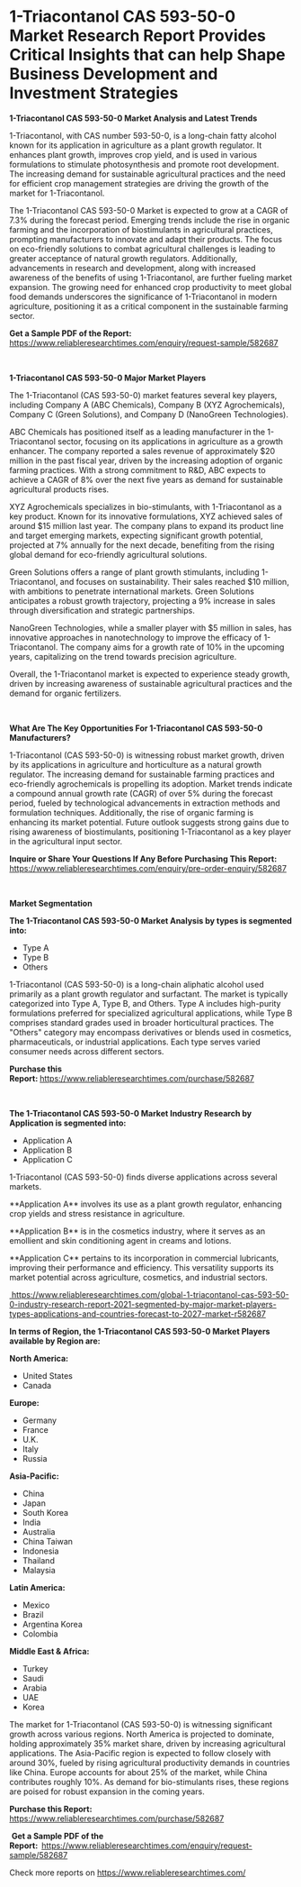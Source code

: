 <p><h1>1-Triacontanol CAS 593-50-0 Market Research Report Provides Critical Insights that can help Shape Business Development and Investment Strategies</h1></p><p><strong>1-Triacontanol CAS 593-50-0 Market Analysis and Latest Trends</strong></p>
<p><p>1-Triacontanol, with CAS number 593-50-0, is a long-chain fatty alcohol known for its application in agriculture as a plant growth regulator. It enhances plant growth, improves crop yield, and is used in various formulations to stimulate photosynthesis and promote root development. The increasing demand for sustainable agricultural practices and the need for efficient crop management strategies are driving the growth of the market for 1-Triacontanol.</p><p>The 1-Triacontanol CAS 593-50-0 Market is expected to grow at a CAGR of 7.3% during the forecast period. Emerging trends include the rise in organic farming and the incorporation of biostimulants in agricultural practices, prompting manufacturers to innovate and adapt their products. The focus on eco-friendly solutions to combat agricultural challenges is leading to greater acceptance of natural growth regulators. Additionally, advancements in research and development, along with increased awareness of the benefits of using 1-Triacontanol, are further fueling market expansion. The growing need for enhanced crop productivity to meet global food demands underscores the significance of 1-Triacontanol in modern agriculture, positioning it as a critical component in the sustainable farming sector.</p></p>
<p><strong>Get a Sample PDF of the Report:&nbsp;</strong> <a href="https://www.reliableresearchtimes.com/enquiry/request-sample/582687?utm_campaign=3258&utm_medium=2&utm_source=Github&utm_content=ia&utm_term=23032025&utm_id=1-triacontanol-cas-593-50-0">https://www.reliableresearchtimes.com/enquiry/request-sample/582687</a></p>
<p>&nbsp;</p>
<p><strong>1-Triacontanol CAS 593-50-0 Major Market Players</strong></p>
<p><p>The 1-Triacontanol (CAS 593-50-0) market features several key players, including Company A (ABC Chemicals), Company B (XYZ Agrochemicals), Company C (Green Solutions), and Company D (NanoGreen Technologies). </p><p>ABC Chemicals has positioned itself as a leading manufacturer in the 1-Triacontanol sector, focusing on its applications in agriculture as a growth enhancer. The company reported a sales revenue of approximately $20 million in the past fiscal year, driven by the increasing adoption of organic farming practices. With a strong commitment to R&D, ABC expects to achieve a CAGR of 8% over the next five years as demand for sustainable agricultural products rises.</p><p>XYZ Agrochemicals specializes in bio-stimulants, with 1-Triacontanol as a key product. Known for its innovative formulations, XYZ achieved sales of around $15 million last year. The company plans to expand its product line and target emerging markets, expecting significant growth potential, projected at 7% annually for the next decade, benefiting from the rising global demand for eco-friendly agricultural solutions.</p><p>Green Solutions offers a range of plant growth stimulants, including 1-Triacontanol, and focuses on sustainability. Their sales reached $10 million, with ambitions to penetrate international markets. Green Solutions anticipates a robust growth trajectory, projecting a 9% increase in sales through diversification and strategic partnerships.</p><p>NanoGreen Technologies, while a smaller player with $5 million in sales, has innovative approaches in nanotechnology to improve the efficacy of 1-Triacontanol. The company aims for a growth rate of 10% in the upcoming years, capitalizing on the trend towards precision agriculture.</p><p>Overall, the 1-Triacontanol market is expected to experience steady growth, driven by increasing awareness of sustainable agricultural practices and the demand for organic fertilizers.</p></p>
<p>&nbsp;</p>
<p><strong>What Are The Key Opportunities For 1-Triacontanol CAS 593-50-0 Manufacturers?</strong></p>
<p><p>1-Triacontanol (CAS 593-50-0) is witnessing robust market growth, driven by its applications in agriculture and horticulture as a natural growth regulator. The increasing demand for sustainable farming practices and eco-friendly agrochemicals is propelling its adoption. Market trends indicate a compound annual growth rate (CAGR) of over 5% during the forecast period, fueled by technological advancements in extraction methods and formulation techniques. Additionally, the rise of organic farming is enhancing its market potential. Future outlook suggests strong gains due to rising awareness of biostimulants, positioning 1-Triacontanol as a key player in the agricultural input sector.</p></p>
<p><strong>Inquire or Share Your Questions If Any Before Purchasing This Report:</strong> <a href="https://www.reliableresearchtimes.com/enquiry/pre-order-enquiry/582687?utm_campaign=3258&utm_medium=2&utm_source=Github&utm_content=ia&utm_term=23032025&utm_id=1-triacontanol-cas-593-50-0">https://www.reliableresearchtimes.com/enquiry/pre-order-enquiry/582687</a></p>
<p>&nbsp;</p>
<p><strong>Market Segmentation</strong></p>
<p><strong>The 1-Triacontanol CAS 593-50-0 Market Analysis by types is segmented into:</strong></p>
<p><ul><li>Type A</li><li>Type B</li><li>Others</li></ul></p>
<p><p>1-Triacontanol (CAS 593-50-0) is a long-chain aliphatic alcohol used primarily as a plant growth regulator and surfactant. The market is typically categorized into Type A, Type B, and Others. Type A includes high-purity formulations preferred for specialized agricultural applications, while Type B comprises standard grades used in broader horticultural practices. The "Others" category may encompass derivatives or blends used in cosmetics, pharmaceuticals, or industrial applications. Each type serves varied consumer needs across different sectors.</p></p>
<p><strong>Purchase this Report:&nbsp;</strong><a href="https://www.reliableresearchtimes.com/purchase/582687?utm_campaign=3258&utm_medium=2&utm_source=Github&utm_content=ia&utm_term=23032025&utm_id=1-triacontanol-cas-593-50-0">https://www.reliableresearchtimes.com/purchase/582687</a></p>
<p>&nbsp;</p>
<p><strong>The 1-Triacontanol CAS 593-50-0 Market Industry Research by Application is segmented into:</strong></p>
<p><ul><li>Application A</li><li>Application B</li><li>Application C</li></ul></p>
<p><p>1-Triacontanol (CAS 593-50-0) finds diverse applications across several markets. </p><p>**Application A** involves its use as a plant growth regulator, enhancing crop yields and stress resistance in agriculture. </p><p>**Application B** is in the cosmetics industry, where it serves as an emollient and skin conditioning agent in creams and lotions. </p><p>**Application C** pertains to its incorporation in commercial lubricants, improving their performance and efficiency. This versatility supports its market potential across agriculture, cosmetics, and industrial sectors.</p></p>
<p><a href="https://www.reliableresearchtimes.com/global-1-triacontanol-cas-593-50-0-industry-research-report-2021-segmented-by-major-market-players-types-applications-and-countries-forecast-to-2027-market-r582687?utm_campaign=3258&utm_medium=2&utm_source=Github&utm_content=ia&utm_term=23032025&utm_id=1-triacontanol-cas-593-50-0">&nbsp;https://www.reliableresearchtimes.com/global-1-triacontanol-cas-593-50-0-industry-research-report-2021-segmented-by-major-market-players-types-applications-and-countries-forecast-to-2027-market-r582687</a></p>
<p><strong>In terms of Region, the 1-Triacontanol CAS 593-50-0 Market Players available by Region are:</strong></p>
<p>
    <p> <strong> North America: </strong>
        <ul>
            <li>United States</li>
            <li>Canada</li>
        </ul>
        </p> 
    <p> <strong> Europe: </strong>
        <ul>
            <li>Germany</li>
            <li>France</li>
            <li>U.K.</li>
            <li>Italy</li>
            <li>Russia</li>
        </ul>
        </p> 
    <p> <strong> Asia-Pacific: </strong>
        <ul>
            <li>China</li>
            <li>Japan</li>
            <li>South Korea</li>
            <li>India</li>
            <li>Australia</li>
            <li>China Taiwan</li>
            <li>Indonesia</li>
            <li>Thailand</li>
            <li>Malaysia</li>
        </ul>
        </p> 
    <p> <strong> Latin America: </strong>
        <ul>
            <li>Mexico</li>
            <li>Brazil</li>
            <li>Argentina Korea</li>
            <li>Colombia</li>
        </ul>
        </p> 
    <p> <strong> Middle East & Africa: </strong>
        <ul>
            <li>Turkey</li>
            <li>Saudi</li>
            <li>Arabia</li>
            <li>UAE</li>
            <li>Korea</li>
        </ul>
    </p>
    </p>
<p><p>The market for 1-Triacontanol (CAS 593-50-0) is witnessing significant growth across various regions. North America is projected to dominate, holding approximately 35% market share, driven by increasing agricultural applications. The Asia-Pacific region is expected to follow closely with around 30%, fueled by rising agricultural productivity demands in countries like China. Europe accounts for about 25% of the market, while China contributes roughly 10%. As demand for bio-stimulants rises, these regions are poised for robust expansion in the coming years.</p></p>
<p><strong>Purchase this Report: </strong><a href="https://www.reliableresearchtimes.com/purchase/582687?utm_campaign=3258&utm_medium=2&utm_source=Github&utm_content=ia&utm_term=23032025&utm_id=1-triacontanol-cas-593-50-0">https://www.reliableresearchtimes.com/purchase/582687</a></p>
<p>&nbsp;<strong>Get a Sample PDF of the Report:&nbsp;&nbsp;</strong><a href="https://www.reliableresearchtimes.com/enquiry/request-sample/582687?utm_campaign=3258&utm_medium=2&utm_source=Github&utm_content=ia&utm_term=23032025&utm_id=1-triacontanol-cas-593-50-0">https://www.reliableresearchtimes.com/enquiry/request-sample/582687</a></p>
<p><strong></strong></p>
<p>Check more reports on <a href="https://www.reliableresearchtimes.com/?utm_campaign=3258&utm_medium=2&utm_source=Github&utm_content=ia&utm_term=23032025&utm_id=1-triacontanol-cas-593-50-0">https://www.reliableresearchtimes.com/</a></p>